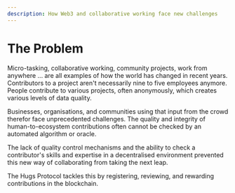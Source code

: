 ```yaml
---
description: How Web3 and collaborative working face new challenges
---
```


# The Problem

Micro-tasking, collaborative working, community projects, work from anywhere ... are all examples of how the world has changed in recent years. Contributors to a project aren't necessarily nine to five employees anymore. People contribute to various projects, often anonymously, which creates various levels of data quality.

Businesses, organisations, and communities using that input from the crowd therefor face unprecedented challenges. The quality and integrity of human-to-ecosystem contributions often cannot be checked by an automated algorithm or oracle.

The lack of quality control mechanisms and the ability to check a contributor's skills and expertise in a decentralised environment prevented this new way of collaborating from taking the next leap.

The Hugs Protocol tackles this by registering, reviewing, and rewarding contributions in the blockchain.
